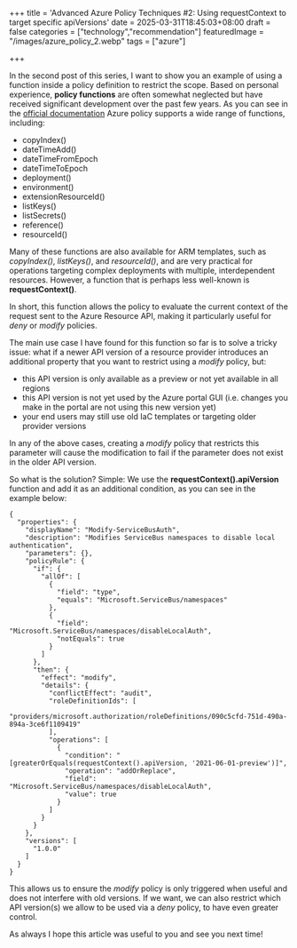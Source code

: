 +++
title = 'Advanced Azure Policy Techniques #2: Using requestContext to target specific apiVersions'
date = 2025-03-31T18:45:03+08:00
draft = false
categories = ["technology","recommendation"]
featuredImage = "/images/azure_policy_2.webp"
tags = ["azure"]


+++

In the second post of this series, I want to show you an example of using a function inside a policy definition to restrict the scope. Based on personal experience, **policy functions** are often somewhat neglected but have received significant development over the past few years. As you can see in the [official documentation](https://learn.microsoft.com/en-us/azure/governance/policy/concepts/definition-structure-policy-rule#policy-functions) Azure policy supports a wide range of functions, including:
- copyIndex()
- dateTimeAdd()
- dateTimeFromEpoch
- dateTimeToEpoch
- deployment()
- environment()
- extensionResourceId()
- listKeys()
- listSecrets()
- reference()
- resourceId()

Many of these functions are also available for ARM templates, such as *copyIndex()*, *listKeys()*, and *resourceId()*, and are very practical for operations targeting complex deployments with multiple, interdependent resources. However, a function that is perhaps less well-known is **requestContext()**.

In short, this function allows the policy to evaluate the current context of the request sent to the Azure Resource API, making it particularly useful for *deny* or *modify* policies.

The main use case I have found for this function so far is to solve a tricky issue: what if a newer API version of a resource provider introduces an additional property that you want to restrict using a *modify* policy, but:
- this API version is only available as a preview or not yet available in all regions
- this API version is not yet used by the Azure portal GUI (i.e. changes you make in the portal are not using this new version yet)
- your end users may still use old IaC templates or targeting older provider versions

In any of the above cases, creating a *modify* policy that restricts this parameter will cause the modification to fail if the parameter does not exist in the older API version.

So what is the solution? Simple: We use the **requestContext().apiVersion** function and add it as an additional condition, as you can see in the example below:

```
{
  "properties": {
    "displayName": "Modify-ServiceBusAuth",
    "description": "Modifies ServiceBus namespaces to disable local authentication",
    "parameters": {},
    "policyRule": {
      "if": {
        "allOf": [
          {
            "field": "type",
            "equals": "Microsoft.ServiceBus/namespaces"
          },
          {
            "field": "Microsoft.ServiceBus/namespaces/disableLocalAuth",
            "notEquals": true
          }
        ]
      },
      "then": {
        "effect": "modify",
        "details": {
          "conflictEffect": "audit",
          "roleDefinitionIds": [
            "providers/microsoft.authorization/roleDefinitions/090c5cfd-751d-490a-894a-3ce6f1109419"
          ],
          "operations": [
            {
              "condition": "[greaterOrEquals(requestContext().apiVersion, '2021-06-01-preview')]",
              "operation": "addOrReplace",
              "field": "Microsoft.ServiceBus/namespaces/disableLocalAuth",
              "value": true
            }
          ]
        }
      }
    },
    "versions": [
      "1.0.0"
    ]
  }
}
```

This allows us to ensure the *modify* policy is only triggered when useful and does not interfere with old versions. If we want, we can also restrict which API version(s) we allow to be used via a *deny* policy, to have even greater control.

As always I hope this article was useful to you and see you next time!

